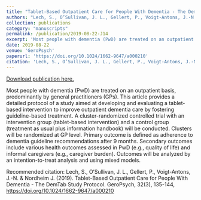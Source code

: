 ```yaml
---
title: "Tablet-Based Outpatient Care for People With Dementia - The DemTab Study Protocol"
authors: "Lech, S., O’Sullivan, J. L., Gellert, P., Voigt-Antons, J.-N. & Nordheim J."
collection: publications
category: "manuscripts"
permalink: /publication/2019-08-22-J14
excerpt: 'Most people with dementia (PwD) are treated on an outpatient basis, predominantly by general practitioners (GPs). This article provides a detailed protocol of a study aimed at developing and evaluating a tablet-based intervention to improve outpatient dementia care by fostering guideline-based treatment. A cluster-randomized controlled trial with an intervention group (tablet-based intervention) and a control group (treatment as usual plus information handbook) will be conducted. Clusters will be randomized at GP level. Primary outcome is defined as adherence to dementia guideline recommendations after 9 months. Secondary outcomes include various health outcomes assessed in PwD (e.g., quality of life) and informal caregivers (e.g., caregiver burden). Outcomes will be analyzed by an intention-to-treat analysis and using mixed models.'
date: 2019-08-22
venue: 'GeroPsych'
paperurl: 'https://doi.org/10.1024/1662-9647/a000210'
citation: 'Lech, S., O’Sullivan, J. L., Gellert, P., Voigt-Antons, J.-N. &amp; Nordheim J. (2019). Tablet-Based Outpatient Care for People With Dementia - The DemTab Study Protocol. GeroPsych, 32(3), 135-144, https://doi.org/10.1024/1662-9647/a000210'
---
```


<a href='https://doi.org/10.1024/1662-9647/a000210'>Download publication here.</a>

Most people with dementia (PwD) are treated on an outpatient basis, predominantly by general practitioners (GPs). This article provides a detailed protocol of a study aimed at developing and evaluating a tablet-based intervention to improve outpatient dementia care by fostering guideline-based treatment. A cluster-randomized controlled trial with an intervention group (tablet-based intervention) and a control group (treatment as usual plus information handbook) will be conducted. Clusters will be randomized at GP level. Primary outcome is defined as adherence to dementia guideline recommendations after 9 months. Secondary outcomes include various health outcomes assessed in PwD (e.g., quality of life) and informal caregivers (e.g., caregiver burden). Outcomes will be analyzed by an intention-to-treat analysis and using mixed models.

Recommended citation: Lech, S., O’Sullivan, J. L., Gellert, P., Voigt-Antons, J.-N. & Nordheim J. (2019). Tablet-Based Outpatient Care for People With Dementia - The DemTab Study Protocol. GeroPsych, 32(3), 135-144, https://doi.org/10.1024/1662-9647/a000210